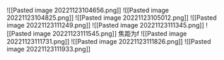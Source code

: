 ![[Pasted image 20221123104656.png]]
![[Pasted image 20221123104825.png]]
![[Pasted image 20221123105012.png]]
![[Pasted image 20221123111249.png]]
![[Pasted image 20221123111345.png]]
![[Pasted image 20221123111545.png]]
焦距为f
![[Pasted image 20221123111731.png]]
![[Pasted image 20221123111826.png]]
![[Pasted image 20221123111933.png]]

